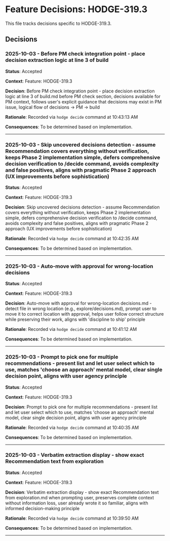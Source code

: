 # Feature Decisions: HODGE-319.3

This file tracks decisions specific to HODGE-319.3.

## Decisions

<!-- Add your decisions below -->

### 2025-10-03 - Before PM check integration point - place decision extraction logic at line 3 of build

**Status**: Accepted

**Context**:
Feature: HODGE-319.3

**Decision**:
Before PM check integration point - place decision extraction logic at line 3 of build.md before PM check section, decisions available for PM context, follows user's explicit guidance that decisions may exist in PM issue, logical flow of decisions → PM → build

**Rationale**:
Recorded via `hodge decide` command at 10:43:13 AM

**Consequences**:
To be determined based on implementation.

---


### 2025-10-03 - Skip uncovered decisions detection - assume Recommendation covers everything without verification, keeps Phase 2 implementation simple, defers comprehensive decision verification to /decide command, avoids complexity and false positives, aligns with pragmatic Phase 2 approach (UX improvements before sophistication)

**Status**: Accepted

**Context**:
Feature: HODGE-319.3

**Decision**:
Skip uncovered decisions detection - assume Recommendation covers everything without verification, keeps Phase 2 implementation simple, defers comprehensive decision verification to /decide command, avoids complexity and false positives, aligns with pragmatic Phase 2 approach (UX improvements before sophistication)

**Rationale**:
Recorded via `hodge decide` command at 10:42:35 AM

**Consequences**:
To be determined based on implementation.

---


### 2025-10-03 - Auto-move with approval for wrong-location decisions

**Status**: Accepted

**Context**:
Feature: HODGE-319.3

**Decision**:
Auto-move with approval for wrong-location decisions.md - detect file in wrong location (e.g., explore/decisions.md), prompt user to move it to correct location with approval, helps user follow correct structure while preserving their work, aligns with 'discipline to ship' principle

**Rationale**:
Recorded via `hodge decide` command at 10:41:12 AM

**Consequences**:
To be determined based on implementation.

---


### 2025-10-03 - Prompt to pick one for multiple recommendations - present list and let user select which to use, matches 'choose an approach' mental model, clear single decision point, aligns with user agency principle

**Status**: Accepted

**Context**:
Feature: HODGE-319.3

**Decision**:
Prompt to pick one for multiple recommendations - present list and let user select which to use, matches 'choose an approach' mental model, clear single decision point, aligns with user agency principle

**Rationale**:
Recorded via `hodge decide` command at 10:40:35 AM

**Consequences**:
To be determined based on implementation.

---


### 2025-10-03 - Verbatim extraction display - show exact Recommendation text from exploration

**Status**: Accepted

**Context**:
Feature: HODGE-319.3

**Decision**:
Verbatim extraction display - show exact Recommendation text from exploration.md when prompting user, preserves complete context without information loss, user already wrote it so familiar, aligns with informed decision-making principle

**Rationale**:
Recorded via `hodge decide` command at 10:39:50 AM

**Consequences**:
To be determined based on implementation.

---


